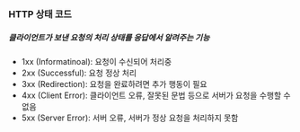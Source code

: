 ### HTTP 상태 코드
##### 클라이언트가 보낸 요청의 처리 상태를 응답에서 알려주는 기능
* 1xx (Informatinoal): 요청이 수신되어 처리중
* 2xx (Successful): 요청 정상 처리
* 3xx (Redirection): 요청을 완료하려면 추가 행동이 필요
* 4xx (Client Error): 클라이언트 오류, 잘못된 문법 등으로 서버가 요청을 수행할 수 없음
* 5xx (Server Error): 서버 오류, 서버가 정상 요청을 처리하지 못함















